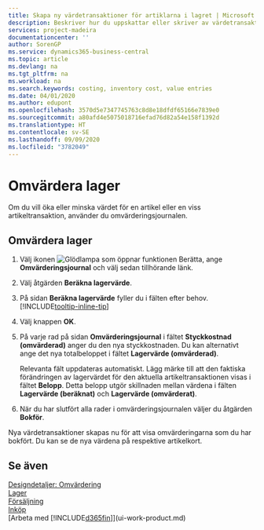 ```yaml
---
title: Skapa ny värdetransaktioner för artiklarna i lagret | Microsoft Docs
description: Beskriver hur du uppskattar eller skriver av värdetransaktionerna av en eller flera artiklar i lager genom att bokföra deras faktiska, beräknade värde.
services: project-madeira
documentationcenter: ''
author: SorenGP
ms.service: dynamics365-business-central
ms.topic: article
ms.devlang: na
ms.tgt_pltfrm: na
ms.workload: na
ms.search.keywords: costing, inventory cost, value entries
ms.date: 04/01/2020
ms.author: edupont
ms.openlocfilehash: 3570d5e7347745763c8d8e18dfdf65166e7839e0
ms.sourcegitcommit: a80afd4e5075018716efad76d82a54e158f1392d
ms.translationtype: HT
ms.contentlocale: sv-SE
ms.lasthandoff: 09/09/2020
ms.locfileid: "3782049"
---
```

# <a name="revalue-inventory"></a>Omvärdera lager
Om du vill öka eller minska värdet för en artikel eller en viss artikeltransaktion, använder du omvärderingsjournalen.

## <a name="to-revalue-inventory"></a>Omvärdera lager
1. Välj ikonen ![Glödlampa som öppnar funktionen Berätta](media/ui-search/search_small.png "Berätta vad du vill göra"), ange **Omvärderingsjournal** och välj sedan tillhörande länk.
2. Välj åtgärden **Beräkna lagervärde**.
3. På sidan **Beräkna lagervärde** fyller du i fälten efter behov. [!INCLUDE[tooltip-inline-tip](includes/tooltip-inline-tip_md.md)]
4. Välj knappen **OK**.
5. På varje rad på sidan **Omvärderingsjournal** i fältet **Styckkostnad (omvärderad)** anger du den nya styckkostnaden. Du kan alternativt ange det nya totalbeloppet i fältet **Lagervärde (omvärderad)**.

    Relevanta fält uppdateras automatiskt. Lägg märke till att den faktiska förändringen av lagervärdet för den aktuella artikeltransaktionen visas i fältet **Belopp**. Detta belopp utgör skillnaden mellan värdena i fälten **Lagervärde (beräknat)** och **Lagervärde (omvärderat)**.
6. När du har slutfört alla rader i omvärderingsjournalen väljer du åtgärden **Bokför**.

Nya värdetransaktioner skapas nu för att visa omvärderingarna som du har bokfört. Du kan se de nya värdena på respektive artikelkort.

## <a name="see-also"></a>Se även
[Designdetaljer: Omvärdering](design-details-revaluation.md)  
[Lager](inventory-manage-inventory.md)  
[Försäljning](sales-manage-sales.md)  
[Inköp](purchasing-manage-purchasing.md)  
[Arbeta med [!INCLUDE[d365fin](includes/d365fin_md.md)]](ui-work-product.md)
